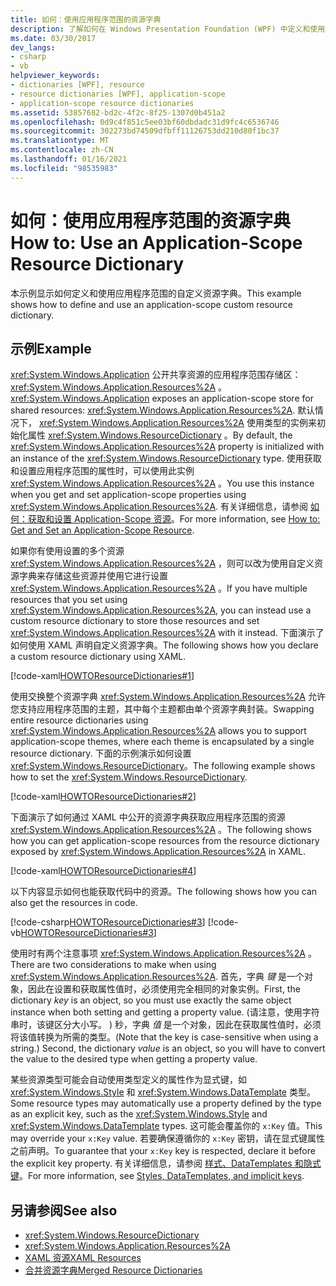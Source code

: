 ```yaml
---
title: 如何：使用应用程序范围的资源字典
description: 了解如何在 Windows Presentation Foundation (WPF) 中定义和使用应用程序范围的自定义资源字典。
ms.date: 03/30/2017
dev_langs:
- csharp
- vb
helpviewer_keywords:
- dictionaries [WPF], resource
- resource dictionaries [WPF], application-scope
- application-scope resource dictionaries
ms.assetid: 53857682-bd2c-4f2c-8f25-1307d0b451a2
ms.openlocfilehash: 0d9c4f851c5ee03bf60dbdadc31d9fc4c6536746
ms.sourcegitcommit: 302273bd74509dfbff11126753dd210d80f1bc37
ms.translationtype: MT
ms.contentlocale: zh-CN
ms.lasthandoff: 01/16/2021
ms.locfileid: "98535983"
---
```

# <a name="how-to-use-an-application-scope-resource-dictionary"></a><span data-ttu-id="ceea0-103">如何：使用应用程序范围的资源字典</span><span class="sxs-lookup"><span data-stu-id="ceea0-103">How to: Use an Application-Scope Resource Dictionary</span></span>

<span data-ttu-id="ceea0-104">本示例显示如何定义和使用应用程序范围的自定义资源字典。</span><span class="sxs-lookup"><span data-stu-id="ceea0-104">This example shows how to define and use an application-scope custom resource dictionary.</span></span>  
  
## <a name="example"></a><span data-ttu-id="ceea0-105">示例</span><span class="sxs-lookup"><span data-stu-id="ceea0-105">Example</span></span>  

 <span data-ttu-id="ceea0-106"><xref:System.Windows.Application> 公开共享资源的应用程序范围存储区： <xref:System.Windows.Application.Resources%2A> 。</span><span class="sxs-lookup"><span data-stu-id="ceea0-106"><xref:System.Windows.Application> exposes an application-scope store for shared resources: <xref:System.Windows.Application.Resources%2A>.</span></span> <span data-ttu-id="ceea0-107">默认情况下， <xref:System.Windows.Application.Resources%2A> 使用类型的实例来初始化属性 <xref:System.Windows.ResourceDictionary> 。</span><span class="sxs-lookup"><span data-stu-id="ceea0-107">By default, the <xref:System.Windows.Application.Resources%2A> property is initialized with an instance of the <xref:System.Windows.ResourceDictionary> type.</span></span> <span data-ttu-id="ceea0-108">使用获取和设置应用程序范围的属性时，可以使用此实例 <xref:System.Windows.Application.Resources%2A> 。</span><span class="sxs-lookup"><span data-stu-id="ceea0-108">You use this instance when you get and set application-scope properties using <xref:System.Windows.Application.Resources%2A>.</span></span> <span data-ttu-id="ceea0-109">有关详细信息，请参阅 [如何：获取和设置 Application-Scope 资源](/previous-versions/dotnet/netframework-4.0/aa348547(v=vs.100))。</span><span class="sxs-lookup"><span data-stu-id="ceea0-109">For more information, see [How to: Get and Set an Application-Scope Resource](/previous-versions/dotnet/netframework-4.0/aa348547(v=vs.100)).</span></span>
  
 <span data-ttu-id="ceea0-110">如果你有使用设置的多个资源 <xref:System.Windows.Application.Resources%2A> ，则可以改为使用自定义资源字典来存储这些资源并使用它进行设置 <xref:System.Windows.Application.Resources%2A> 。</span><span class="sxs-lookup"><span data-stu-id="ceea0-110">If you have multiple resources that you set using <xref:System.Windows.Application.Resources%2A>, you can instead use a custom resource dictionary to store those resources and set <xref:System.Windows.Application.Resources%2A> with it instead.</span></span> <span data-ttu-id="ceea0-111">下面演示了如何使用 XAML 声明自定义资源字典。</span><span class="sxs-lookup"><span data-stu-id="ceea0-111">The following shows how you declare a custom resource dictionary using XAML.</span></span>
  
 [!code-xaml[HOWTOResourceDictionaries#1](~/samples/snippets/csharp/VS_Snippets_Wpf/HowToResourceDictionaries/CSharp/MyResourceDictionary.xaml#1)]  
  
 <span data-ttu-id="ceea0-112">使用交换整个资源字典 <xref:System.Windows.Application.Resources%2A> 允许您支持应用程序范围的主题，其中每个主题都由单个资源字典封装。</span><span class="sxs-lookup"><span data-stu-id="ceea0-112">Swapping entire resource dictionaries using <xref:System.Windows.Application.Resources%2A> allows you to support application-scope themes, where each theme is encapsulated by a single resource dictionary.</span></span> <span data-ttu-id="ceea0-113">下面的示例演示如何设置 <xref:System.Windows.ResourceDictionary>。</span><span class="sxs-lookup"><span data-stu-id="ceea0-113">The following example shows how to set the <xref:System.Windows.ResourceDictionary>.</span></span>  
  
 [!code-xaml[HOWTOResourceDictionaries#2](~/samples/snippets/csharp/VS_Snippets_Wpf/HowToResourceDictionaries/CSharp/App.xaml#2)]  
  
 <span data-ttu-id="ceea0-114">下面演示了如何通过 XAML 中公开的资源字典获取应用程序范围的资源 <xref:System.Windows.Application.Resources%2A> 。</span><span class="sxs-lookup"><span data-stu-id="ceea0-114">The following shows how you can get application-scope resources from the resource dictionary exposed by <xref:System.Windows.Application.Resources%2A> in XAML.</span></span>  
  
 [!code-xaml[HOWTOResourceDictionaries#4](~/samples/snippets/csharp/VS_Snippets_Wpf/HowToResourceDictionaries/CSharp/MainWindow.xaml#4)]  
  
 <span data-ttu-id="ceea0-115">以下内容显示如何也能获取代码中的资源。</span><span class="sxs-lookup"><span data-stu-id="ceea0-115">The following shows how you can also get the resources in code.</span></span>  
  
 [!code-csharp[HOWTOResourceDictionaries#3](~/samples/snippets/csharp/VS_Snippets_Wpf/HowToResourceDictionaries/CSharp/MainWindow.xaml.cs#3)]
 [!code-vb[HOWTOResourceDictionaries#3](~/samples/snippets/visualbasic/VS_Snippets_Wpf/HowToResourceDictionaries/VB/MainWindow.xaml.vb#3)]  
  
 <span data-ttu-id="ceea0-116">使用时有两个注意事项 <xref:System.Windows.Application.Resources%2A> 。</span><span class="sxs-lookup"><span data-stu-id="ceea0-116">There are two considerations to make when using <xref:System.Windows.Application.Resources%2A>.</span></span> <span data-ttu-id="ceea0-117">首先，字典 *键* 是一个对象，因此在设置和获取属性值时，必须使用完全相同的对象实例。</span><span class="sxs-lookup"><span data-stu-id="ceea0-117">First, the dictionary *key* is an object, so you must use exactly the same object instance when both setting and getting a property value.</span></span> <span data-ttu-id="ceea0-118"> (请注意，使用字符串时，该键区分大小写。 ) 秒，字典 *值* 是一个对象，因此在获取属性值时，必须将该值转换为所需的类型。</span><span class="sxs-lookup"><span data-stu-id="ceea0-118">(Note that the key is case-sensitive when using a string.) Second, the dictionary *value* is an object, so you will have to convert the value to the desired type when getting a property value.</span></span>  

<span data-ttu-id="ceea0-119">某些资源类型可能会自动使用类型定义的属性作为显式键，如 <xref:System.Windows.Style> 和 <xref:System.Windows.DataTemplate> 类型。</span><span class="sxs-lookup"><span data-stu-id="ceea0-119">Some resource types may automatically use a property defined by the type as an explicit key, such as the <xref:System.Windows.Style> and <xref:System.Windows.DataTemplate> types.</span></span> <span data-ttu-id="ceea0-120">这可能会覆盖你的 `x:Key` 值。</span><span class="sxs-lookup"><span data-stu-id="ceea0-120">This may override your `x:Key` value.</span></span> <span data-ttu-id="ceea0-121">若要确保遵循你的 `x:Key` 密钥，请在显式键属性之前声明。</span><span class="sxs-lookup"><span data-stu-id="ceea0-121">To guarantee that your `x:Key` key is respected, declare it before the explicit key property.</span></span> <span data-ttu-id="ceea0-122">有关详细信息，请参阅 [样式、DataTemplates 和隐式键](../advanced/xaml-resources-define.md#styles-datatemplates-and-implicit-keys)。</span><span class="sxs-lookup"><span data-stu-id="ceea0-122">For more information, see [Styles, DataTemplates, and implicit keys](../advanced/xaml-resources-define.md#styles-datatemplates-and-implicit-keys).</span></span>

## <a name="see-also"></a><span data-ttu-id="ceea0-123">另请参阅</span><span class="sxs-lookup"><span data-stu-id="ceea0-123">See also</span></span>

- <xref:System.Windows.ResourceDictionary>
- <xref:System.Windows.Application.Resources%2A>
- [<span data-ttu-id="ceea0-124">XAML 资源</span><span class="sxs-lookup"><span data-stu-id="ceea0-124">XAML Resources</span></span>](/dotnet/desktop-wpf/fundamentals/xaml-resources-define)
- [<span data-ttu-id="ceea0-125">合并资源字典</span><span class="sxs-lookup"><span data-stu-id="ceea0-125">Merged Resource Dictionaries</span></span>](../advanced/merged-resource-dictionaries.md)
